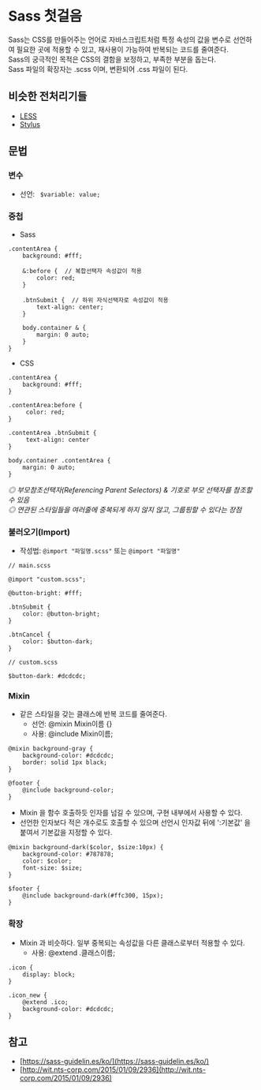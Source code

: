 # Sass 첫걸음
Sass는 CSS를 만들어주는 언어로 자바스크립트처럼 특정 속성의 값을 변수로 선언하여 필요한 곳에 적용할 수 있고, 재사용이 가능하여 반복되는 코드를 줄여준다.  
Sass의 궁극적인 목적은 CSS의 결함을 보정하고, 부족한 부분을 돕는다.  
Sass 파일의 확장자는 .scss 이며, 변환되어 .css 파일이 된다.  

## 비슷한 전처리기들
- [LESS](http://lesscss.org/)
- [Stylus](http://learnboost.github.io/stylus/)

## 문법
### 변수
- 선언: ``` $variable: value;```

### 중첩
- Sass
```
.contentArea {
    background: #fff;

    &:before {  // 복합선택자 속성값이 적용
        color: red;
    }

    .btnSubmit {  // 하위 자식선택자로 속성값이 적용
        text-align: center;
    }

    body.container & {
        margin: 0 auto;
    }
}
```

- CSS
```
.contentArea {
    background: #fff;
}

.contentArea:before {
     color: red;
}

.contentArea .btnSubmit {
     text-align: center
}

body.container .contentArea {
    margin: 0 auto;
}
```
*◎ 부모참조선택자(Referencing Parent Selectors) & 기호로 부모 선택자를 참조할 수 있음*  
*◎ 연관된 스타일들을 여러줄에 중복되게 하지 않지 않고, 그룹핑할 수 있다는 장점*

### 불러오기(Import)
- 작성법: ``` @import "파일명.scss" ``` 또는 ``` @import "파일명" ```
```
// main.scss

@import "custom.scss";

@button-bright: #fff;

.btnSubmit {
    color: @button-bright;
}

.btnCancel {
    color: $button-dark;
}
```
```
// custom.scss

$button-dark: #dcdcdc;
```

### Mixin
- 같은 스타일을 갖는 클래스에 반복 코드를 줄여준다.
  - 선언: @mixin Mixin이름 {}
  - 사용: @include Mixin이름;
```
@mixin background-gray {
    background-color: #dcdcdc;
    border: solid 1px black;
}

@footer {
    @include background-color;
}
```
- Mixin 을 함수 호출하듯 인자를 넘길 수 있으며, 구현 내부에서 사용할 수 있다.
- 선언한 인자보다 적은 개수로도 호출할 수 있으며 선언시 인자값 뒤에 ':기본값' 을 붙여서 기본값을 지정할 수 있다.
```
@mixin background-dark($color, $size:10px) {
    background-color: #787878;
    color: $color;
    font-size: $size;
}

$footer {
    @include background-dark(#ffc300, 15px);
}
```

### 확장
- Mixin 과 비슷하다. 일부 중복되는 속성값을 다른 클래스로부터 적용할 수 있다.
  - 사용: @extend .클래스이름;
```
.icon {
    display: block;
}

.icon_new {
    @extend .ico;
    background-color: #dcdcdc;
}
```

## 참고
- [https://sass-guidelin.es/ko/](https://sass-guidelin.es/ko/)
- [http://wit.nts-corp.com/2015/01/09/2936](http://wit.nts-corp.com/2015/01/09/2936)
